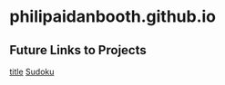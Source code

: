 # philipaidanbooth.github.io

## Future Links to Projects
[title](https://philipaidanbooth.github.io/test/)
[Sudoku](https://philipaidanbooth.github.io/Sudoku/README.md/)
